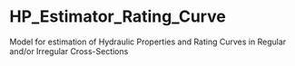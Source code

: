 # HP_Estimator_Rating_Curve
Model for estimation of Hydraulic Properties and Rating Curves in Regular and/or Irregular Cross-Sections
